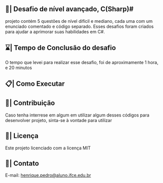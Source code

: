 ## 📑| Desafio de nível avançado, C(Sharp)#

 projeto contém 5 questões de nível difícil e mediano, cada uma com um enunciado comentado e código separado. Esses desafios foram criados para ajudar a aprimorar suas habilidades em C#.

## ⌛| Tempo de Conclusão do desafio 
 
  O tempo que levei para realizar esse desafio, foi de aproximamente 1 hora, e 20 minutos
 
## 📋| Como Executar   
  
        
       

  
## 👥| Contribuição 

 Caso tenha interrese em algum em utilizar algum desses códigos para desenvolver projeto, sinta-se à vontade para utilizar 

## 📑| Licença

 Este projeto licenciado com a licença MIT
  
## 📱| Contato

   E-mail: henrique.pedro@aluno.ifce.edu.br
 
